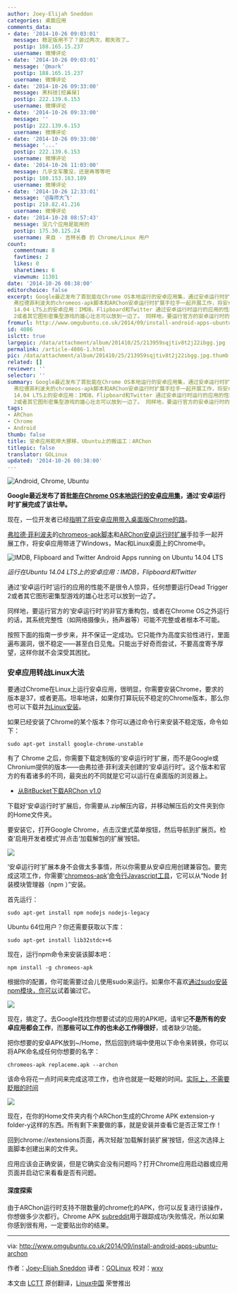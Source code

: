 ```yaml
---
author: Joey-Elijah Sneddon
categories: 桌面应用
comments_data:
- date: '2014-10-26 09:03:01'
  message: 稳定版用不了？装过两次，都失败了…
  postip: 188.165.15.237
  username: 微博评论
- date: '2014-10-26 09:03:01'
  message: '@mark'
  postip: 188.165.15.237
  username: 微博评论
- date: '2014-10-26 09:33:00'
  message: 黑科技[挖鼻屎]
  postip: 222.139.6.153
  username: 微博评论
- date: '2014-10-26 09:33:00'
  message: ''
  postip: 222.139.6.153
  username: 微博评论
- date: '2014-10-26 09:33:00'
  message: '...'
  postip: 222.139.6.153
  username: 微博评论
- date: '2014-10-26 11:03:00'
  message: 几乎全军覆没，还是再等等吧
  postip: 180.153.163.189
  username: 微博评论
- date: '2014-10-26 12:33:01'
  message: '@海师大飞'
  postip: 218.82.41.216
  username: 微博评论
- date: '2014-10-28 08:57:43'
  message: 没几个应用是能用的
  postip: 175.30.125.24
  username: 来自 - 吉林长春 的 Chrome/Linux 用户
count:
  commentnum: 8
  favtimes: 2
  likes: 0
  sharetimes: 6
  viewnum: 11301
date: '2014-10-26 08:38:00'
editorchoice: false
excerpt: Google最近发布了首批能在Chrome OS本地运行的安卓应用集，通过安卓运行时扩展完成了该壮举。 现在，一位开发者已经指明了将安卓应用带入桌面版Chrome的路。
  弗拉德菲利波夫的chromeos-apk脚本和ARChon安卓运行时扩展手拉手一起开展工作，将安卓应用带进了Windows，Mac和Linux桌面上的Chrome中。  运行在Ubuntu
  14.04 LTS上的安卓应用：IMDB，Flipboard和Twitter 通过安卓运行时运行的应用的性能不是很令人惊异，任何想要运行Dead Trigger
  2或者其它图形密集型游戏的雄心壮志可以放到一边了。 同样地，要运行官方的安卓运行时的非官方重构
fromurl: http://www.omgubuntu.co.uk/2014/09/install-android-apps-ubuntu-archon
id: 4086
islctt: true
largepic: /data/attachment/album/201410/25/213959sqjtiv8t2j22ibgg.jpg
permalink: /article-4086-1.html
pic: /data/attachment/album/201410/25/213959sqjtiv8t2j22ibgg.jpg.thumb.jpg
related: []
reviewer: ''
selector: ''
summary: Google最近发布了首批能在Chrome OS本地运行的安卓应用集，通过安卓运行时扩展完成了该壮举。 现在，一位开发者已经指明了将安卓应用带入桌面版Chrome的路。
  弗拉德菲利波夫的chromeos-apk脚本和ARChon安卓运行时扩展手拉手一起开展工作，将安卓应用带进了Windows，Mac和Linux桌面上的Chrome中。  运行在Ubuntu
  14.04 LTS上的安卓应用：IMDB，Flipboard和Twitter 通过安卓运行时运行的应用的性能不是很令人惊异，任何想要运行Dead Trigger
  2或者其它图形密集型游戏的雄心壮志可以放到一边了。 同样地，要运行官方的安卓运行时的非官方重构
tags:
- ARChon
- Chrome
- Android
thumb: false
title: 安卓应用乾坤大挪移，Ubuntu上的搬运工：ARChon
titlepic: false
translator: GOLinux
updated: '2014-10-26 08:38:00'
---
```


![Android, Chrome, Ubuntu](/data/attachment/album/201410/25/213959sqjtiv8t2j22ibgg.jpg)


**Google最近发布了首批[能在Chrome OS本地运行的安卓应用集](http://www.omgchrome.com/first-4-chrome-android-apps-released/)，通过‘安卓运行时’扩展完成了该壮举。**


现在，一位开发者已经[指明了将安卓应用带入桌面版Chrome的路](http://www.omgchrome.com/run-android-apps-on-windows-mac-linux-archon/)。


[弗拉德·菲利波夫](https://github.com/vladikoff/)的[chromeos-apk脚本](https://github.com/vladikoff/chromeos-apk)和[ARChon安卓运行时扩展](https://github.com/vladikoff/chromeos-apk/blob/master/archon.md)手拉手一起开展工作，将安卓应用带进了Windows，Mac和Linux桌面上的Chrome中。


![IMDB, Flipboard and Twitter Android Apps running on Ubuntu 14.04 LTS](/data/attachment/album/201410/25/214001ab650uwb8u2l7tld.jpg)


*运行在Ubuntu 14.04 LTS上的安卓应用：IMDB，Flipboard和Twitter*


通过‘安卓运行时’运行的应用的性能不是很令人惊异，任何想要运行Dead Trigger 2或者其它图形密集型游戏的雄心壮志可以放到一边了。


同样地，要运行官方的‘安卓运行时’的非官方重构包，或者在Chrome OS之外运行的话，其系统完整性（如网络摄像头，扬声器等）可能不完整或者根本不可能。


按照下面的指南一步步来，并不保证一定成功。它只能作为高度实验性进行，里面遍布漏洞，很不稳定——甚至白日见鬼。只能出于好奇而尝试，不要高度寄予厚望，这样你就不会深受其困扰。


### 安卓应用转战Linux大法


要通过Chrome在Linux上运行安卓应用，很明显，你需要安装Chrome，要求的版本是37，或者更高。坦率地讲，如果你打算玩玩不稳定的Chrome版本，那么你也可以下载并[为Linux安装](http://www.chromium.org/getting-involved/dev-channel)。


如果已经安装了Chrome的某个版本？你可以通过命令行来安装不稳定版，命令如下：



```
sudo apt-get install google-chrome-unstable

```

有了 Chrome 之后，你需要下载定制版的‘安卓运行时’扩展，而不是Google或Chronium提供的版本——由弗拉德·菲利波夫创建的‘安卓运行时’。这个版本和官方的有着诸多的不同，最突出的不同就是它可以运行在桌面版的浏览器上。


* [从BitBucket下载ARChon v1.0](https://bitbucket.org/vladikoff/archon/get/v1.0.zip)


下载好‘安卓运行时’扩展后，你需要从.zip解压内容，并移动解压后的文件夹到你的Home文件夹。


要安装它，打开Google Chrome，点击汉堡式菜单按钮，然后导航到扩展页。检查‘启用开发者模式’并点击‘加载解包的扩展’按钮。


![](/data/attachment/album/201410/25/214003phmxxtubcu1ch0x0.jpg)


‘安卓运行时’扩展本身不会做太多事情，所以你需要从安卓应用创建兼容包。要完成这项工作，你需要‘[chromeos-apk](https://github.com/vladikoff/chromeos-apk/blob/master/README.md)’[命令行Javascript工具](https://github.com/vladikoff/chromeos-apk/blob/master/README.md)，它可以从“Node 封装模块管理器（npm ）”安装。


首先运行：



```
sudo apt-get install npm nodejs nodejs-legacy

```

Ubuntu 64位用户？你还需要获取以下库：



```
sudo apt-get install lib32stdc++6

```

现在，运行npm命令来安装该脚本吧：



```
npm install -g chromeos-apk

```

根据你的配置，你可能需要过会儿使用sudo来运行。如果你不喜欢[通过sudo安装npm模块，你可以](http://stackoverflow.com/questions/19352976/npm-modules-wont-install-globally-without-sudo/21712034#21712034)试着骗过它。


![](/data/attachment/album/201410/25/214004ukx110i73o02h0x1.jpg)


现在，搞定了。去Google找找你想要试试的应用的APK吧，请牢记**不是所有的安卓应用都会工作**，而**那些可以工作的也未必工作得很好**，或者缺少功能。


把你想要的安卓APK放到~/Home，然后回到终端中使用以下命令来转换，你可以将APK命名成任何你想要的名字：



```
chromeos-apk replaceme.apk --archon

```

该命令将花一点时间来完成这项工作，也许也就是一眨眼的时间。[实际上，不需要眨眼的时间](https://www.youtube.com/watch?v=jKXLkWrBo7o)


![](/data/attachment/album/201410/25/214005q808hy99vtk8t89v.jpg)


现在，在你的Home文件夹内有个ARChon生成的Chrome APK extension-y folder-y这样的东西。所有剩下来要做的事，就是安装并查看它是否正常工作！


回到chrome://extensions页面，再次轻敲‘加载解封装扩展’按钮，但这次选择上面脚本创建出来的文件夹。


应用应该会正确安装，但是它确实会没有问题吗？打开Chrome应用启动器或应用页面并启动它来看看是否有问题。


#### 深度探索


由于ARChon运行时支持不限数量的chrome化的APK，你可以反复进行该操作，你想做多少次都行。Chrome APK [subreddit](http://www.reddit.com/r/chromeapks)用于跟踪成功/失败情况，所以如果你感到很有用，一定要贴出你的结果。




---


via: <http://www.omgubuntu.co.uk/2014/09/install-android-apps-ubuntu-archon>


作者：[Joey-Elijah Sneddon](https://plus.google.com/117485690627814051450/?rel=author) 译者：[GOLinux](https://github.com/GOLinux) 校对：[wxy](https://github.com/wxy)


本文由 [LCTT](https://github.com/LCTT/TranslateProject) 原创翻译，[Linux中国](http://linux.cn/) 荣誉推出